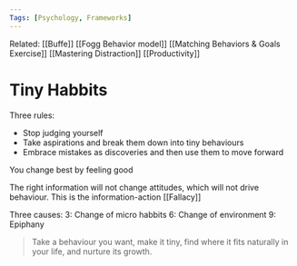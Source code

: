 ```yaml
---
Tags: [Psychology, Frameworks]
---
```

Related: [[Buffe]] [[Fogg Behavior model]] [[Matching Behaviors & Goals Exercise]] [[Mastering Distraction]] [[Productivity]]

# Tiny Habbits

Three rules:
- Stop judging yourself
- Take aspirations and break them down into tiny behaviours
- Embrace mistakes as discoveries and then use them to move forward

You change best by feeling good

The right information will not change attitudes, which will not drive behaviour. This is the information-action [[Fallacy]]

Three causes:
3: Change of micro habbits
6: Change of environment
9: Epiphany

> Take a behaviour you want, make it tiny, find where it fits naturally in your life, and nurture its growth.

